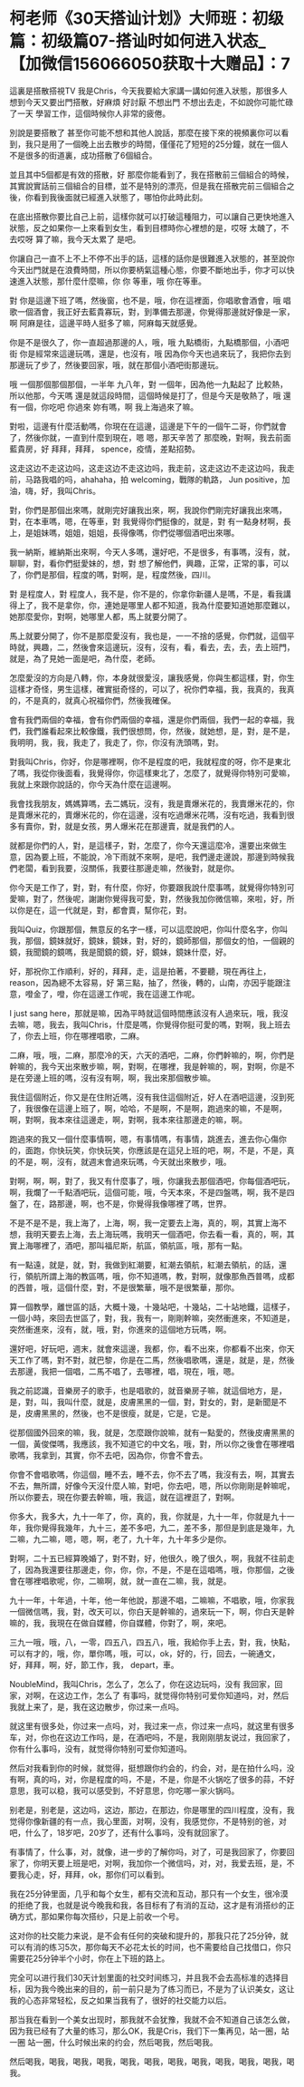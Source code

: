 # 柯老师《30天搭讪计划》大师班：初级篇：初级篇07-搭讪时如何进入状态_【加微信156066050获取十大赠品】：7

這裏是搭散搭視TV 我是Chris，今天我要給大家講一講如何進入狀態，那很多人想到今天又要出門搭散，好麻煩 好討厭 不想出門 不想出去走，不如說你可能忙碌了一天 學習工作，這個時候你人非常的疲倦。

別說是要搭散了 甚至你可能不想和其他人說話，那麼在接下來的視頻裏你可以看到，我只是用了一個晚上出去散步的時間，僅僅花了短短的25分鐘，就在一個人不是很多的街道裏，成功搭散了6個組合。

並且其中5個都是有效的搭散，好 那麼你能看到了，我在搭散前三個組合的時候，其實說實話前三個組合的目標，並不是特別的漂亮，但是我在搭散完前三個組合之後，你看到我後面就已經進入狀態了，哪怕你此時此刻。

在底出搭散你要比自己上前，這樣你就可以打破這種阻力，可以讓自己更快地進入狀態，反之如果你一上來看到女生，看到目標時你心裡想的是，哎呀 太醜了，不去哎呀 算了嘛，我今天太累了 是吧。

你讓自己一直不上不上不停不出手的話，這樣的話你是很難進入狀態的，甚至說你今天出門就是在浪費時間，所以你要柄氣這種心態，你要不斷地出手，你才可以快速進入狀態，那什麼什麼嘛，你 你 等車，哦 你在等車。

對 你是這邊下班了嗎，然後窗，也不是，哦，你在這裡面，你唱歌會酒會，哦 唱歌一個酒會，我正好去藍貴寡玩，對，到準備去那邊，你覺得那邊就好像是一家，啊 阿麻是往，這邊平時人挺多了嘛，阿麻每天就感覺。

你是不是很久了，你一直超過那邊的人，哦，哦 九點橋街，九點橋那個，小酒吧街 你是經常來這邊玩嗎，還是，也沒有，哦 因為你今天也過來玩了，我把你去到那邊玩了步了，然後要回家，哦，就在那個小酒吧街那邊玩。

哦 一個那個那個那個，一半年 九八年，對 一個年，因為他一九點起了 比較熱，所以他那，今天嗎 還是就這段時間，這個時候是打了，但是今天是敬熱了，哦 還有一個，你吃吧 你過來 妳有嗎，啊 我上海過來了嘛。

對啦，這邊有什麼活動嗎，你現在在這邊，這邊是下午的一個午二哥，你們就會了，然後你就，一直到什麼到現在，嗯 嗯，那天辛苦了 那麼晚，對啊，我去前面 藍貴房，好 拜拜，拜拜， spence，疫情，差點招勢。

这走这边不走这边吗，这走这边不走这边吗，我走前，这走这边不走这边吗，我走前，马路我唱的吗，ahahaha，拍 welcoming，戰隊的軌路， Jun positive，加油，嗨，好，我叫Chris。

對，你們是那個出來嗎，就剛完好讓我出來，啊，我說你們剛完好讓我出來嗎，對，在本車嗎，嗯，在等車，對 我覺得你們挺像的，就是，對 有一點身材啊，長上，是姐妹嗎，姐姐，姐姐，長得像嗎，你們從哪個酒吧出來哪。

我一納斯，維納斯出來啊，今天人多嗎，還好吧，不是很多，有事嗎，沒有，就，聊聊，對，看你們挺愛妹的，想，對 想了解他們，興趣，正常，正常的事，可以了，你們是那個，程度的嗎，對啊，是，程度然後，四川。

對 是程度人，對 程度人，我不是，你不是的，你拿你新疆人是嗎，不是，看我講得上了，我不是拿你，你，連她是哪里人都不知道，我為什麼要知道她那麼難以，她那麼愛你，對啊，她哪里人都，馬上就要分開了。

馬上就要分開了，你不是那麼愛沒有，我也是，一一不捨的感覺，你們就，這個平時就，興趣，二，然後會來這邊玩，沒有，沒有，看，看去，去，去，去上班門，就是，為了見她一面是吧，為什麼，老師。

怎麼愛沒的方向是八轉，你，本身就很愛沒，讓我感覺，你與生都這樣，對，你生這樣才奇怪，男生這樣，確實挺奇怪的，可以了，祝你們幸福，我，我真的，我真的，不是真的，就真心祝福你們，然後我確保。

會有我們兩個的幸福，會有你們兩個的幸福，還是你們兩個，我們一起的幸福，我們，我們誰看起來比較像鐵，我們很想問，你，然後，就她想，是，對，是不是，我明明，我，我，我走了，我走了，你，你沒有洗頭嗎，對。

對我叫Chris，你好，你是哪裡啊，你不是程度的吧，我就程度的呀，你不是東北了嗎，我從你後面看，我覺得你，你這樣東北了，怎麼了，就覺得你特別可愛嘛，我就上來跟你說話的，你今天為什麼在這邊啊。

我會找我朋友，媽媽算嗎，去二媽玩，沒有，我是賣爆米花的，我賣爆米花的，你是賣爆米花的，賣爆米花的，你在這邊，沒有吃過爆米花嗎，沒有吃過，我看到很多有賣你，對，就是女孩，男人爆米花在那邊賣，就是我們的人。

就都是你們的人，對，是這樣子，對，怎麼了，你今天還這麼冷，還要出來做生意，因為要上班，不能說，冷下雨就不來啊，是吧，我們邊走邊說，那邊到時候我們老闆，看到我要，沒關係，我要往那邊走嘛，然後對，就是你。

你今天是工作了，對，對，有什麼，你好，你要跟我說什麼事嗎，就覺得你特別可愛嘛，對了，然後呢，謝謝你覺得我可愛，對，然後我加你微信嘛，來啦，好，所以你是在，這一代就是，對，都會賣，幫你花，對。

我叫Quiz，你跟那個，無意反的名字一樣，可以這麼說吧，你叫什麼名字，你叫我，那個，鏡妹就好，鏡妹，鏡妹，對，好的，鏡師那個，那個女的怕，一個親的鏡，我聞鏡的鏡嗎，我是聞鏡的鏡，好，鏡妹，鏡妹什麼，好。

好，那祝你工作順利，好的，拜拜，走，這是拍著，不要聽，現在再往上， reason，因為總不太容易，好 第三點，抽了，然後，轉的，山南，亦因乎能跟注意，噔金了，噔，你在這邊工作呢，我在這邊工作呢。

 I just sang here，那就是嘛，因為平時就這個時間應該沒有人過來玩，哦，我沒去嘛，嗯，我去，我叫Chris，什麼是嗎，你覺得你挺可愛的嗎，對啊，我上班去了，你去上班，你在哪裡唱歌，二麻。

二麻，哦，哦，二麻，那麼冷的天，六天的酒吧，二麻，你們幹嘛的，啊，你們是幹嘛的，我今天出來散步嘛，啊，對啊，在哪裡，我是幹嘛的，啊，對啊，你是不是在旁邊上班的嗎，沒有沒有啊，啊，我出來那個散步嘛。

我住這個附近，你又是在住附近嗎，沒有我住這個附近，好人在酒吧這邊，沒到死了，我很像在這邊上班了，啊，哈哈，不是啊，不是啊，跑過來的嘛，不是啊，啊，對啊，我本來往這邊走，啊，對啊，我本來往那邊走的嘛，啊。

跑過來的我又一個什麼事情啊，嗯，有事情嗎，有事情，跳進去，進去你心傷你的，面跑，你快玩笑，你快玩笑，你應該是在這兒上班的吧，啊，不是，不是，真的不是，啊，沒有，就週末會過來玩嗎，今天就出來散步，哦。

對啊，啊，啊，對了，我又有什麼事了，哦，你讓我去那個酒吧，你每個酒吧玩，啊，我爛了一千點酒吧玩，這個可能，哦，今天本來，不是四盤嗎，啊，我不是四盤了，在，路那邊，啊，也不是，你覺得我像哪裡了嗎，世界。

不是不是不是，我上海了，上海，啊，我一定要去上海，真的，啊，其實上海不想，我明天要去上海，去上海玩嗎，我明天一個酒吧，你去看一看，真的，啊，其實上海哪裡了，酒吧，那叫福尼斯，航區，領航區，哦，那有一點。

有一點遠，就是，就，對，我做到紅潮要，紅潮去領航，紅潮去領航，的話，還行，領航所謂上海的教區嗎，哦，你不知道嗎，教，對啊，就像那魚西普嗎，成都的西普，哦，這個什麼，對，不是很繁華，哦不是很繁華，那你。

算一個教學，離世區的話，大概十幾，十幾站吧，十幾站，二十站地鐵，這樣子，一個小時，來回去世區了，對，我，我有一，剛剛幹嘛，突然衝進來，不知道是，突然衝進來，沒有，就，哦，對，你進來的這個地方玩嗎，啊。

還好吧，好玩吧，週末，就會來這邊，我都，你，看不出來，你都看不出來，你天天工作了嗎，對不對，就巴黎，你是在二馬，然後唱歌嗎，還是，就是，是，然後去那邊，我把一個唱，二馬不唱了，去哪裡，唱，現在，哦，嗯。

我之前認識，音樂房子的歌手，也是唱歌的，就音樂房子嘛，就這個地方，是，是，對，叫，我叫什麼，就是，皮膚黑黑的一個，對，對女的，對，是新聞是不是，皮膚黑黑的，然後，也不是很瘦，就是，它是，它是。

從那個國外回來的嘛，我，就是，怎麼跟你說嘛，就有一點愛的，然後皮膚黑黑的一個，黃俊傑嗎，我應該，我不知道它的中文名，哦，對，所以你之後會在哪裡唱歌嗎，我拿到，其實，你不去吧，因為你，你會不會去。

你會不會唱歌嗎，你這個，睡不去，睡不去，你不去了嗎，我沒有去，啊，其實去不去，無所謂，好像今天沒什麼人嘛，對吧，你去吧，嗯，所以你剛剛是幹嘛呢，所以你要去，現在你要去幹嘛，哦，我這，就在這裡逛了，對啊。

你多大，我多大，九十一年了，你，真的，我，你就是，九十一年，你就是九十一年，我你覺得我幾年，九十三，差不多吧，九二，差不多，那但是到底是幾年，九二嘛，九二嘛，嗯，嗯，啊，老了，九十年，九十年多少是你。

對啊，二十五已經算晚婚了，對不對，好，他很久，晚了很久，啊，我就不往前走了，因為我還要往那邊走，你，你，你，不是，不是在這唱嗎，哦，你那個，之後會在哪裡唱歌呢，你，二嘛啊，就，就一直在二嘛，我，就是。

九十一年，十年過，十年，他一年他說，那邊不唱，二嘛嘛，不唱歌，哦，你家我一個微信嗎，我，對，改天可以，你白天是幹嘛的，過來玩一下，啊，你白天是幹嘛的，我，我現在在做自媒體，你自媒體，你對了，啊，來吧。

三九一哦，哦，八，一零，四五八，四五八，哦，我給你手上去，對，我，快點，可以有才的，哦，你，單你嗎，哦，可以，ok，好的，行，回去，一碗通文，好，拜拜，啊，好，節工作，我， depart，車。

NoubleMind，我叫Chris，怎么了，怎么了，你在这边玩吗，没有 我回家，回家，对啊，在这边工作，怎么了 有事吗，就觉得你特别可爱你知道吗，对，然后我就上来了，是，我在这边散步，你过来一点吗。

就这里有很多处，你过来一点吗，对，我过来一点，你过来一点吗，就这里有很多车，对，你也在这边工作吗，是，在酒吧吗，不是，我刚刚朋友说过，我回家了，你有什么事吗，没有，就觉得你特别可爱你知道吗。

然后对我看到你的时候，就觉得，挺想跟你约会的，约会，对，是在拍什么吗，没有啊，真的吗，对，你是程度的吗，不是，不是，你是不火锅吃了很多的蒜，不好意思，我可以稳，我可以感受到，不好意思，你吃哪一家火锅吗。

别老是，别老是，这边吗，这边，那边，在那边，你是哪里的四川程度，没有，我觉得你像新疆的有一点，我心里面，对啊，没有，我感觉你，不是特别的爸，对吧，什么了，18岁吧，20岁了，还有什么事吗，没有就回家了。

有事情了，什么事，对，就像，进一步的了解你吗，对了，可是我回家了，你要回家了，你明天要上班是吧，对啊，我加你一个微信吗，对，对，我爱去班，是，不要我心走，好，拜拜，ok，那你们可以看到。

我在25分钟里面，几乎和每个女生，都有交流和互动，那只有一个女生，很冷漠的拒绝了我，也就是说今晚我和我，各目标有了有消的互动，这才是有消搭纱的正确方式，那如果你每次搭纱，只是上前收一个号。

这对你的社交能力来说，是不会有任何的突破和提升的，那我只花了25分钟，就可以有消的练习5次，那你每天不必花太长的时间，也不需要给自己找借口，你只需要花25分钟半个小时，你在上下班的路上。

完全可以进行我们30天计划里面的社交时间练习，并且我不会去高标准的选择目标，因为我今晚出来的目的，前一前只是为了练习而已，不是为了认识美女，这让我的心态非常轻松，反之如果当我有了，很好的社交能力以后。

那当我在看到一个美女出现时，那我就不会犹豫，我就不会不知道自己该怎么做，因为我已经有了大量的练习，那么OK，我是Cris，我们下一集再见，站一圈，站一圈 站一圈，什么时候出来的约会，然后喝我，然后喝我。

然后喝我，喝我，喝我，喝我，喝我，喝我，喝我，喝我，喝我，喝我，喝我，喝我。